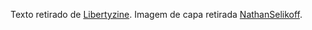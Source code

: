 Texto retirado de [Libertyzine](https://libertyzine.blogspot.com.br/2007/04/teoria-do-caos-robert-p-murphy.html). Imagem de capa retirada [NathanSelikoff](http://nathanselikoff.com/works/apparition).